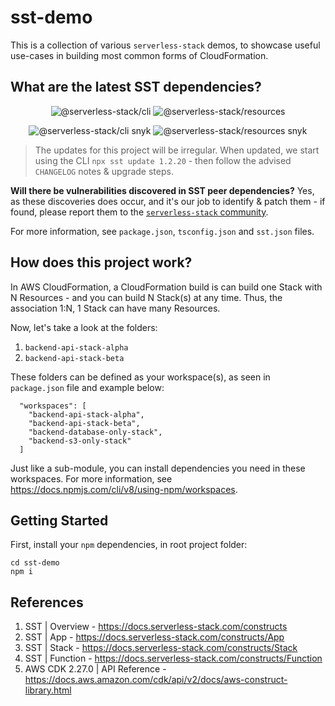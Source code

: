 # sst-demo

This is a collection of various `serverless-stack` demos, to showcase useful use-cases in building most common forms of CloudFormation.

## What are the latest SST dependencies?

<p align="center">
  <img alt="@serverless-stack/cli" src="https://img.shields.io/npm/v/@serverless-stack/cli?label=%40serverless-stack%2Fcli&style=flat-square" />
  <img alt="@serverless-stack/resources" src="https://img.shields.io/npm/v/@serverless-stack/resources?label=%40serverless-stack%2Fresources&style=flat-square" />
</p>

<p align="center">
  <img alt="@serverless-stack/cli snyk" src="https://img.shields.io/snyk/vulnerabilities/npm/@serverless-stack/cli?style=flat-square" />
  <img alt="@serverless-stack/resources snyk" src="https://img.shields.io/snyk/vulnerabilities/npm/@serverless-stack/resources?style=flat-square" />
</p>

> The updates for this project will be irregular. When updated, we start using the CLI `npx sst update 1.2.20` - then follow the advised `CHANGELOG` notes & upgrade steps.

**Will there be vulnerabilities discovered in SST peer dependencies?** Yes, as these discoveries does occur, and it's our job to identify & patch them - if found, please report them to the [`serverless-stack` community](https://github.com/serverless-stack/serverless-stack).

For more information, see `package.json`, `tsconfig.json` and `sst.json` files.

## How does this project work?

In AWS CloudFormation, a CloudFormation build is can build one Stack with N Resources - and you can build N Stack(s) at any time. Thus, the association 1:N, 1 Stack can have many Resources.

Now, let's take a look at the folders:

1. `backend-api-stack-alpha`
1. `backend-api-stack-beta`

These folders can be defined as your workspace(s), as seen in `package.json` file and example below:

```
  "workspaces": [
    "backend-api-stack-alpha",
    "backend-api-stack-beta",
    "backend-database-only-stack",
    "backend-s3-only-stack"
  ]
```

Just like a sub-module, you can install dependencies you need in these workspaces. For more information, see https://docs.npmjs.com/cli/v8/using-npm/workspaces.

## Getting Started

First, install your `npm` dependencies, in root project folder:

```
cd sst-demo
npm i
```

## References

1. SST | Overview - https://docs.serverless-stack.com/constructs
2. SST | App - https://docs.serverless-stack.com/constructs/App
3. SST | Stack - https://docs.serverless-stack.com/constructs/Stack
4. SST | Function - https://docs.serverless-stack.com/constructs/Function
5. AWS CDK 2.27.0 | API Reference - https://docs.aws.amazon.com/cdk/api/v2/docs/aws-construct-library.html

